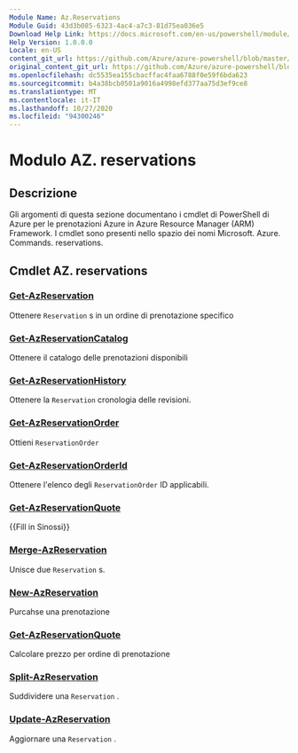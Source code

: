 ```yaml
---
Module Name: Az.Reservations
Module Guid: 43d3b085-6323-4ac4-a7c3-81d75ea036e5
Download Help Link: https://docs.microsoft.com/en-us/powershell/module/az.reservations
Help Version: 1.0.0.0
Locale: en-US
content_git_url: https://github.com/Azure/azure-powershell/blob/master/src/Reservations/Reservations/help/Az.Reservations.md
original_content_git_url: https://github.com/Azure/azure-powershell/blob/master/src/Reservations/Reservations/help/Az.Reservations.md
ms.openlocfilehash: dc5535ea155cbacffac4faa6788f0e59f6bda623
ms.sourcegitcommit: b4a38bcb0501a9016a4998efd377aa75d3ef9ce8
ms.translationtype: MT
ms.contentlocale: it-IT
ms.lasthandoff: 10/27/2020
ms.locfileid: "94300246"
---
```

# Modulo AZ. reservations
## Descrizione
Gli argomenti di questa sezione documentano i cmdlet di PowerShell di Azure per le prenotazioni Azure in Azure Resource Manager (ARM) Framework. I cmdlet sono presenti nello spazio dei nomi Microsoft. Azure. Commands. reservations.

## Cmdlet AZ. reservations
### [Get-AzReservation](Get-AzReservation.md)
Ottenere `Reservation` s in un ordine di prenotazione specifico

### [Get-AzReservationCatalog](Get-AzReservationCatalog.md)
Ottenere il catalogo delle prenotazioni disponibili

### [Get-AzReservationHistory](Get-AzReservationHistory.md)
Ottenere la `Reservation` cronologia delle revisioni.

### [Get-AzReservationOrder](Get-AzReservationOrder.md)
Ottieni `ReservationOrder`

### [Get-AzReservationOrderId](Get-AzReservationOrderId.md)
Ottenere l'elenco degli `ReservationOrder` ID applicabili.

### [Get-AzReservationQuote](Get-AzReservationQuote.md)
{{Fill in Sinossi}}

### [Merge-AzReservation](Merge-AzReservation.md)
Unisce due `Reservation` s.

### [New-AzReservation](New-AzReservation.md)
Purcahse una prenotazione

### [Get-AzReservationQuote](Get-AzReservationQuote.md)
Calcolare prezzo per ordine di prenotazione

### [Split-AzReservation](Split-AzReservation.md)
Suddividere una `Reservation` .

### [Update-AzReservation](Update-AzReservation.md)
Aggiornare una `Reservation` .

